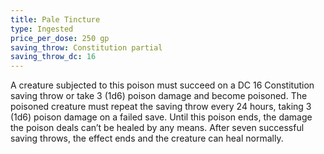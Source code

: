 ```yaml
---
title: Pale Tincture
type: Ingested
price_per_dose: 250 gp
saving_throw: Constitution partial
saving_throw_dc: 16
---
```


A creature subjected to this poison must succeed on a DC 16 Constitution saving throw or take 3 (1d6) poison damage and become poisoned. The poisoned creature must repeat the saving throw every 24 hours, taking 3 (1d6) poison damage on a failed save. Until this poison ends, the damage the poison deals can’t be healed by any means. After seven successful saving throws, the effect ends and the creature can heal normally.
